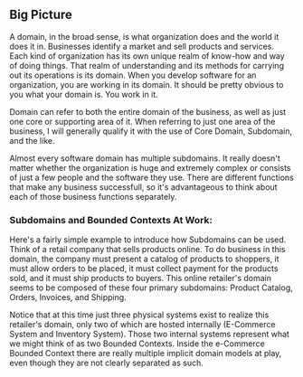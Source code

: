 ## Big Picture
A domain, in the broad sense, is what organization does and the world it does it in.
Businesses identify a market and sell products and services. Each kind of organization
has its own unique realm of know-how and way of doing things. That realm of understanding
and its methods for carrying out its operations is its domain. When you develop software
for an organization, you are working in its domain. It should be pretty obvious to you
what your domain is. You work in it.

Domain can refer to both the entire domain of the business, as well as just one core
or supporting area of it. When referring to just one area of the business, I will
generally qualify it with the use of Core Domain, Subdomain, and the like.

Almost every software domain has multiple subdomains. It really doesn't matter whether
the organization is huge and extremely complex or consists of just a few people and
the software they use. There are different functions that make any business successfull,
so it's advantageous to think about each of those business functions separately.

### Subdomains and Bounded Contexts At Work:
Here's a fairly simple example to introduce how Subdomains can be used. Think of a retail
company that sells products online. To do business in this domain, the company must present
a catalog of products to shoppers, it must allow orders to be placed, it must collect
payment for the products sold, and it must ship products to buyers. This online retailer's
domain seems to be composed of these four primary subdomains: Product Catalog, Orders,
Invoices, and Shipping.

Notice that at this time just three physical systems exist to realize this retailer's
domain, only two of which are hosted internally (E-Commerce System and Inventory System).
Those two internal systems represent what we might think of as two Bounded Contexts.
Inside the e-Commerce Bounded Context there are really multiple implicit domain models
at play, even though they are not clearly separated as such.
